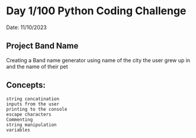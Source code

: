# Day 1/100 Python Coding Challenge

Date: 11/10/2023

## Project Band Name

Creating a Band name generator using name of
the city the user grew up in and the name of their pet

## Concepts:

    string concatination
    inputs from the user
    printing to the console
    escape characters
    Commenting
    string manipulation
    variables
